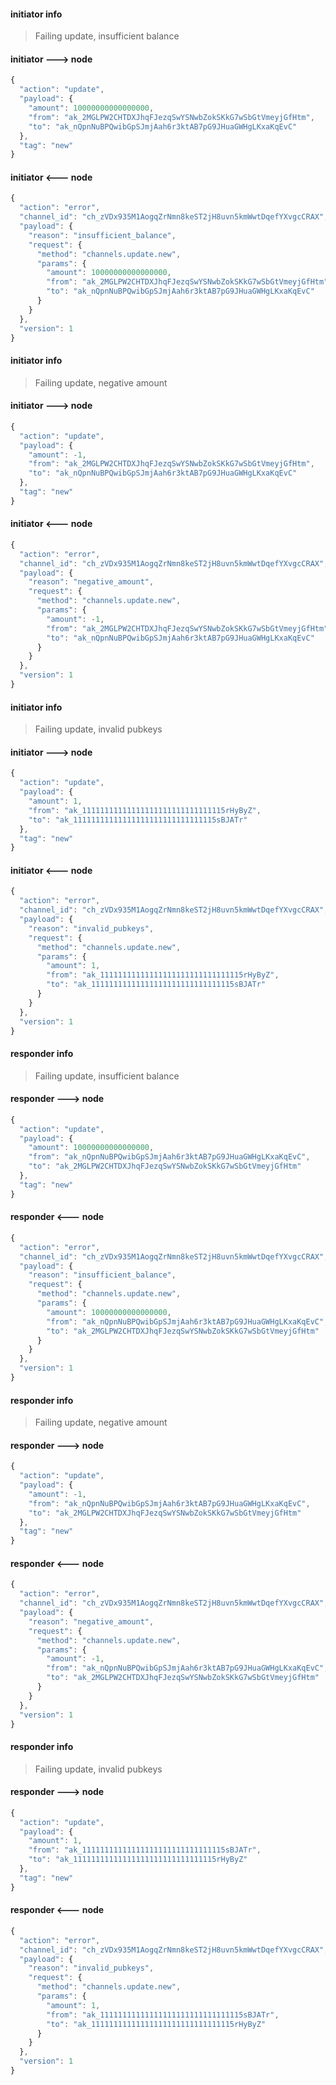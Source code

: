 
#### initiator info
> Failing update, insufficient balance

#### initiator ---> node
```javascript
{
  "action": "update",
  "payload": {
    "amount": 10000000000000000,
    "from": "ak_2MGLPW2CHTDXJhqFJezqSwYSNwbZokSKkG7wSbGtVmeyjGfHtm",
    "to": "ak_nQpnNuBPQwibGpSJmjAah6r3ktAB7pG9JHuaGWHgLKxaKqEvC"
  },
  "tag": "new"
}
```

#### initiator <--- node
```javascript
{
  "action": "error",
  "channel_id": "ch_zVDx935M1AogqZrNmn8keST2jH8uvn5kmWwtDqefYXvgcCRAX",
  "payload": {
    "reason": "insufficient_balance",
    "request": {
      "method": "channels.update.new",
      "params": {
        "amount": 10000000000000000,
        "from": "ak_2MGLPW2CHTDXJhqFJezqSwYSNwbZokSKkG7wSbGtVmeyjGfHtm",
        "to": "ak_nQpnNuBPQwibGpSJmjAah6r3ktAB7pG9JHuaGWHgLKxaKqEvC"
      }
    }
  },
  "version": 1
}
```

#### initiator info
> Failing update, negative amount

#### initiator ---> node
```javascript
{
  "action": "update",
  "payload": {
    "amount": -1,
    "from": "ak_2MGLPW2CHTDXJhqFJezqSwYSNwbZokSKkG7wSbGtVmeyjGfHtm",
    "to": "ak_nQpnNuBPQwibGpSJmjAah6r3ktAB7pG9JHuaGWHgLKxaKqEvC"
  },
  "tag": "new"
}
```

#### initiator <--- node
```javascript
{
  "action": "error",
  "channel_id": "ch_zVDx935M1AogqZrNmn8keST2jH8uvn5kmWwtDqefYXvgcCRAX",
  "payload": {
    "reason": "negative_amount",
    "request": {
      "method": "channels.update.new",
      "params": {
        "amount": -1,
        "from": "ak_2MGLPW2CHTDXJhqFJezqSwYSNwbZokSKkG7wSbGtVmeyjGfHtm",
        "to": "ak_nQpnNuBPQwibGpSJmjAah6r3ktAB7pG9JHuaGWHgLKxaKqEvC"
      }
    }
  },
  "version": 1
}
```

#### initiator info
> Failing update, invalid pubkeys

#### initiator ---> node
```javascript
{
  "action": "update",
  "payload": {
    "amount": 1,
    "from": "ak_11111111111111111111111111111115rHyByZ",
    "to": "ak_11111111111111111111111111111115sBJATr"
  },
  "tag": "new"
}
```

#### initiator <--- node
```javascript
{
  "action": "error",
  "channel_id": "ch_zVDx935M1AogqZrNmn8keST2jH8uvn5kmWwtDqefYXvgcCRAX",
  "payload": {
    "reason": "invalid_pubkeys",
    "request": {
      "method": "channels.update.new",
      "params": {
        "amount": 1,
        "from": "ak_11111111111111111111111111111115rHyByZ",
        "to": "ak_11111111111111111111111111111115sBJATr"
      }
    }
  },
  "version": 1
}
```

#### responder info
> Failing update, insufficient balance

#### responder ---> node
```javascript
{
  "action": "update",
  "payload": {
    "amount": 10000000000000000,
    "from": "ak_nQpnNuBPQwibGpSJmjAah6r3ktAB7pG9JHuaGWHgLKxaKqEvC",
    "to": "ak_2MGLPW2CHTDXJhqFJezqSwYSNwbZokSKkG7wSbGtVmeyjGfHtm"
  },
  "tag": "new"
}
```

#### responder <--- node
```javascript
{
  "action": "error",
  "channel_id": "ch_zVDx935M1AogqZrNmn8keST2jH8uvn5kmWwtDqefYXvgcCRAX",
  "payload": {
    "reason": "insufficient_balance",
    "request": {
      "method": "channels.update.new",
      "params": {
        "amount": 10000000000000000,
        "from": "ak_nQpnNuBPQwibGpSJmjAah6r3ktAB7pG9JHuaGWHgLKxaKqEvC",
        "to": "ak_2MGLPW2CHTDXJhqFJezqSwYSNwbZokSKkG7wSbGtVmeyjGfHtm"
      }
    }
  },
  "version": 1
}
```

#### responder info
> Failing update, negative amount

#### responder ---> node
```javascript
{
  "action": "update",
  "payload": {
    "amount": -1,
    "from": "ak_nQpnNuBPQwibGpSJmjAah6r3ktAB7pG9JHuaGWHgLKxaKqEvC",
    "to": "ak_2MGLPW2CHTDXJhqFJezqSwYSNwbZokSKkG7wSbGtVmeyjGfHtm"
  },
  "tag": "new"
}
```

#### responder <--- node
```javascript
{
  "action": "error",
  "channel_id": "ch_zVDx935M1AogqZrNmn8keST2jH8uvn5kmWwtDqefYXvgcCRAX",
  "payload": {
    "reason": "negative_amount",
    "request": {
      "method": "channels.update.new",
      "params": {
        "amount": -1,
        "from": "ak_nQpnNuBPQwibGpSJmjAah6r3ktAB7pG9JHuaGWHgLKxaKqEvC",
        "to": "ak_2MGLPW2CHTDXJhqFJezqSwYSNwbZokSKkG7wSbGtVmeyjGfHtm"
      }
    }
  },
  "version": 1
}
```

#### responder info
> Failing update, invalid pubkeys

#### responder ---> node
```javascript
{
  "action": "update",
  "payload": {
    "amount": 1,
    "from": "ak_11111111111111111111111111111115sBJATr",
    "to": "ak_11111111111111111111111111111115rHyByZ"
  },
  "tag": "new"
}
```

#### responder <--- node
```javascript
{
  "action": "error",
  "channel_id": "ch_zVDx935M1AogqZrNmn8keST2jH8uvn5kmWwtDqefYXvgcCRAX",
  "payload": {
    "reason": "invalid_pubkeys",
    "request": {
      "method": "channels.update.new",
      "params": {
        "amount": 1,
        "from": "ak_11111111111111111111111111111115sBJATr",
        "to": "ak_11111111111111111111111111111115rHyByZ"
      }
    }
  },
  "version": 1
}
```
